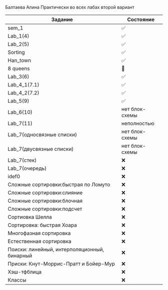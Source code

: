 Балтаева Алина 
Практически во всех лабах второй вариант 

| Задание | Состояние |
| ------------- | ------------- |
|sem_1| :white_check_mark:|
| Lab_1(4) | :white_check_mark:|
| Lab_2(5) | :white_check_mark: |
| Sorting |:white_check_mark: |
| Han_town |:white_check_mark: |
|  8 queens|:black_square_button:  |
| Lab_3(6) |:white_check_mark:  |
| Lab_4_1(7.1) |:white_check_mark:|
| Lab_4_2(7.2) |:white_check_mark:  |
| Lab_5(9) | :white_check_mark:|
| Lab_6(10) |нет блок-схемы  |
| Lab_7(11) |неполностью  |
| Lab_7(односвязные списки) |нет блок-схемы  |
| Lab_7(двусвязные списки) |нет блок-схемы  |
| Lab_7(стек) |:x:  |
| Lab_7(очередь) |:x:  |
| idef0|:x:  |
| Сложные сортировки:быстрая по Ломуто |:x:  |
| Сложные сортировки:слияние|:x:  |
| Сложные сортировки:блочная|:x:  |
| Сложные сортировки:подсчет|:x:  |
| Сортиовка Шелла|:x:  |
| Сортировка: быстрая Хоара|:x:  |
| Многофазная сортировка|:x:  |
| Естественная сортировка|:x:  |
| Поиски: линейный, интерполяционный, бинарный|:x:  |
| Приски: Кнут-Моррис-Пратт и Бойер-Мур|:x:  |
| Хэш-тфблица|:x:  |
| Классы|:x:  |


